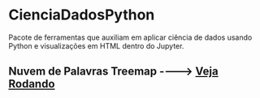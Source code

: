 # CienciaDadosPython
Pacote de ferramentas que auxiliam em aplicar ciência de dados usando Python e visualizações em HTML dentro do Jupyter.

## Nuvem de Palavras Treemap ----> [Veja Rodando](https://github.com/bonafe/CienciaDadosPython/blob/main/src/Utiliza%C3%A7%C3%A3o%20FerramentasLinguagemNatural.ipynb)
